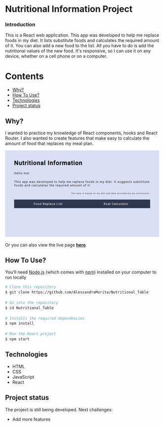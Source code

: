 # Nutritional Information Project
### Introduction

This is a React web application. This app was developed to help me replace foods in my diet. It lists substitute foods and calculates the required amount of it. You can also add a new food to the list. All you have to do is add the nutritional values of the new food. It's responsive, so I can use it on any device, whether on a cell phone or on a computer.

Contents
========

 * [Why?](#why)
 * [How To Use?](#how-to-use)
 * [Technologies](#technologies)
 * [Project status](#project-status)

 
 ## Why?
 
 I wanted to practice my knowledge of React components, hooks and React Router. I also wanted to create features that make easy to calculate the amount of food that replaces my meal plan.

 <a href="https://nutritional-info-94609.web.app/">
  <img
    src="./src/pages/homePage/homePage.png"
    alt="Nutritional Information Home Page Image"
    width='500'
  />
</a>

 Or you can also view the live page **[here](https://nutritional-info-94609.web.app/)**.
 
 ## How To Use?
 
You'll need [Node.js](https://nodejs.org/en/download/) (which comes with [npm](http://npmjs.com)) installed on your computer to run locally
 
 ```bash
# Clone this repository
$ git clone https://github.com/AlessandraMorita/Nutritional_Table

# Go into the repository
$ cd Nutritional_Table

# Installs the required dependencies
$ npm install

# Run the React project
$ npm start
```

## Technologies

* HTML
* CSS
* JavaScript
* React

## Project status

The project is still being developed. Next challenges:

* Add more features
